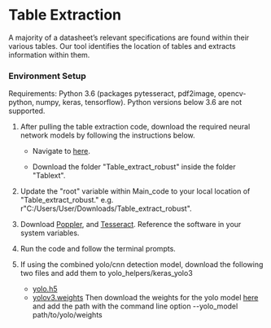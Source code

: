 # Table Extraction

A majority of a datasheet’s relevant specifications are found within their various tables. Our tool identifies the location of tables and extracts information within them.

### Environment Setup

Requirements: Python 3.6 (packages pytesseract, pdf2image, opencv-python, numpy, keras, tensorflow). Python versions below 3.6 are not supported.

1.  After pulling the table extraction code, download the required neural network models by following the instructions below.

    - Navigate to [here](https://umich.app.box.com/s/64pqr725gbz538q1htgb60x3alrxrkiy).

    - Download the folder "Table_extract_robust" inside the folder "Tablext".
  
2.  Update the "root" variable within Main_code to your local location of "Table_extract_robust." 
  e.g. r"C:/Users/User/Downloads/Table_extract_robust".
  
3. Download [Poppler](https://poppler.freedesktop.org/), and [Tesseract](https://tesseract-ocr.github.io/tessdoc/Home.html). Reference the software in your system variables.
      
4.  Run the code and follow the terminal prompts.

5. If using the combined yolo/cnn detection model, download the following two files and add them to yolo_helpers/keras_yolo3
    - [yolo.h5](https://drive.google.com/file/d/1jo1KO_DW2ifGaaX_o4jOrbGV-g6bouQL/view?usp=sharing)
    - [yolov3.weights](https://drive.google.com/file/d/1DVVlHgmebYInJE7Gyj58fqWq-NVL8RsH/view?usp=sharing)
Then download the weights for the yolo model [here](https://drive.google.com/file/d/11Gx_LFV3YlbU2ui7uLOiNqFJkujommzD/view?usp=sharing) and add the path with the command line option --yolo_model path/to/yolo/weights
